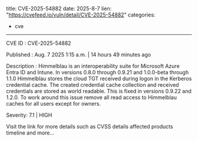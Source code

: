  
title: CVE-2025-54882
date: 2025-8-7
lien: "https://cvefeed.io/vuln/detail/CVE-2025-54882"
categories:
  - cve
---

CVE ID : CVE-2025-54882

Published :  Aug. 7
2025
1:15 a.m. | 14 hours
49 minutes ago

Description : Himmelblau is an interoperability suite for Microsoft Azure Entra ID and Intune. In versions 0.8.0 through 0.9.21 and 1.0.0-beta through 1.1.0
Himmelblau stores the cloud TGT received during logon in the Kerberos credential cache. The created credential cache collection and received credentials are stored as world readable. This is fixed in versions 0.9.22 and 1.2.0. To work around this issue
remove all read access to Himmelblau caches for all users except for owners.

Severity: 7.1 | HIGH

Visit the link for more details
such as CVSS details
affected products
timeline
and more...
